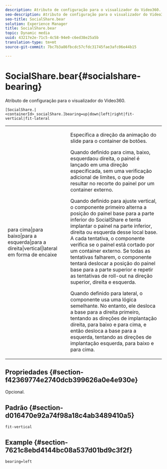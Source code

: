 ```yaml
---
description: Atributo de configuração para o visualizador do Video360.
seo-description: Atributo de configuração para o visualizador do Video360.
seo-title: SocialShare.bear
solution: Experience Manager
title: SocialShare.bear
topic: Dynamic media
uuid: 43217e2e-71c5-4c58-94e0-c6ed38e25a5b
translation-type: tm+mt
source-git-commit: 7bc7b3a86fbcdc57cfdc31745fae3afc06e44b15

---
```



# SocialShare.bear{#socialshare-bearing}

Atributo de configuração para o visualizador do Video360.

`[SocialShare.|<containerId>_socialShare.]bearing=up|down|left|right|fit-vertical|fit-lateral`

<table id="table_C616483932C2482CA9794DDD7313FD7C"> 
 <tbody> 
  <tr> 
   <td colname="col1"> <p> <span class="codeph"> para cima|para baixo|para a esquerda|para a direita|vertical|lateral em forma de encaixe</span> </p> </td> 
   <td colname="col2"> <p> Especifica a direção da animação do slide para o container de botões. </p> <p> Quando definido para <span class="codeph"> cima</span>, <span class="codeph"> baixo</span>, <span class="codeph"> esquerda</span>ou <span class="codeph"> direita</span>, o painel é lançado em uma direção especificada, sem uma verificação adicional de limites, o que pode resultar no recorte do painel por um container externo. </p> <p>Quando definido para <span class="codeph"> ajuste vertical</span>, o componente primeiro alterna a posição do painel base para a parte inferior do SocialShare e tenta implantar o painel na parte inferior, direita ou esquerda desse local base. A cada tentativa, o componente verifica se o painel está cortado por um container externo. Se todas as tentativas falharem, o componente tentará deslocar a posição do painel base para a parte superior e repetir as tentativas de roll-out na direção superior, direita e esquerda. </p> <p>Quando definido para <span class="codeph"> lateral</span>, o componente usa uma lógica semelhante. No entanto, ele desloca a base para a direita primeiro, tentando as direções de implantação direita, para baixo e para cima, e então desloca a base para a esquerda, tentando as direções de implantação esquerda, para baixo e para cima. </p> </td> 
  </tr> 
 </tbody> 
</table>

## Propriedades {#section-f42369774e2740dcb399626a0e4e930e}

Opcional.

## Padrão {#section-d016470e92a74f98a18c4ab3489410a5}

`fit-vertical`

## Example {#section-7621c8ebd4144bc08a537d01bd9c3f2f}

```
bearing=left
```

